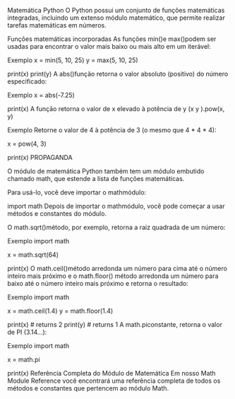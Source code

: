 Matemática Python
O Python possui um conjunto de funções matemáticas integradas, incluindo um extenso módulo matemático, que permite realizar tarefas matemáticas em números.

Funções matemáticas incorporadas
As funções min()e max()podem ser usadas para encontrar o valor mais baixo ou mais alto em um iterável:

Exemplo
x = min(5, 10, 25)
y = max(5, 10, 25)

print(x)
print(y)
A abs()função retorna o valor absoluto (positivo) do número especificado:

Exemplo
x = abs(-7.25)

print(x)
A função retorna o valor de x elevado à potência de y (x y ).pow(x, y)

Exemplo
Retorne o valor de 4 à potência de 3 (o mesmo que 4 * 4 * 4):

x = pow(4, 3)

print(x)
PROPAGANDA

O módulo de matemática
Python também tem um módulo embutido chamado math, que estende a lista de funções matemáticas.

Para usá-lo, você deve importar o mathmódulo:

import math
Depois de importar o mathmódulo, você pode começar a usar métodos e constantes do módulo.

O math.sqrt()método, por exemplo, retorna a raiz quadrada de um número:

Exemplo
import math

x = math.sqrt(64)

print(x)
O math.ceil()método arredonda um número para cima até o número inteiro mais próximo e o math.floor() método arredonda um número para baixo até o número inteiro mais próximo e retorna o resultado:

Exemplo
import math

x = math.ceil(1.4)
y = math.floor(1.4)

print(x) # returns 2
print(y) # returns 1
A math.piconstante, retorna o valor de PI (3.14...):

Exemplo
import math

x = math.pi

print(x)
Referência Completa do Módulo de Matemática
Em nosso Math Module Reference você encontrará uma referência completa de todos os métodos e constantes que pertencem ao módulo Math.